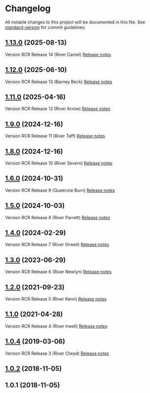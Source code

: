 # Changelog

All notable changes to this project will be documented in this file. See [standard-version](https://github.com/conventional-changelog/standard-version) for commit guidelines.

## [1.13.0](https://github.com/DEFRA/rod-catch-returns-frontend/compare/v1.12.0...v1.13.0) (2025-08-13)

Version RCR Release 14 (River Camel)
[Release notes](https://eaflood.atlassian.net/wiki/spaces/IWTF/pages/5821203396/13+08+2025+RCR+v1.13+River+Camel)

## [1.12.0](https://github.com/DEFRA/rod-catch-returns-frontend/compare/v1.11.0...v1.12.0) (2025-06-10)

Version RCR Release 13 (Barney Beck)
[Release notes](https://eaflood.atlassian.net/wiki/spaces/IWTF/pages/5707268713/10+06+2025+RCR+v1.12+Barney+Beck)

## [1.11.0](https://github.com/DEFRA/rod-catch-returns-frontend/compare/v1.9.0...v1.11.0) (2025-04-16)

Version RCR Release 12 (River Arrow)
[Release notes](https://eaflood.atlassian.net/wiki/spaces/IWTF/pages/5608603719/16+04+2025+RCR+v1.11+River+Arrow)

## [1.9.0](https://github.com/DEFRA/rod-catch-returns-frontend/compare/v1.8.0...v1.9.0) (2024-12-16)

Version RCR Release 11 (River Taff)
[Release notes](https://eaflood.atlassian.net/wiki/spaces/IWTF/pages/5481627660/24+02+2025+RCR+v1.9+River+Taff)

## [1.8.0](https://github.com/DEFRA/rod-catch-returns-frontend/compare/v1.6.0...v1.8.0) (2024-12-16)

Version RCR Release 10 (River Severn)
[Release notes](https://eaflood.atlassian.net/wiki/spaces/IWTF/pages/5311758337/16+12+2024+RCR+v1.8+River+Severn+change+release+note)

## [1.6.0](https://github.com/DEFRA/rod-catch-returns-frontend/compare/v1.5.0...v1.6.0) (2024-10-31)

Version RCR Release 9 (Queenzie Burn)
[Release notes](https://eaflood.atlassian.net/wiki/spaces/IWTF/pages/5197369912/31+10+2024+RCR+Queenzie+Burn+v1.6.0+change+release+note)

## [1.5.0](https://github.com/DEFRA/rod-catch-returns-frontend/compare/v1.4.0...v1.5.0) (2024-10-03)

Version RCR Release 8 (River Parrett)
[Release notes](https://eaflood.atlassian.net/wiki/spaces/IWTF/pages/4780949572/03+10+2024+RCR+River+Parrett+v1.5.0+change+release+note)

## [1.4.0](https://github.com/DEFRA/rod-catch-returns-frontend/compare/v1.3.0...v1.4.0) (2024-02-29)

Version RCR Release 7 (River Orwell)
[Release notes](https://eaflood.atlassian.net/wiki/spaces/IWTF/pages/4431609869/29+02+2024+RCR+River+Orwell+v1.4.0+change+release+note)

## [1.3.0](https://github.com/DEFRA/rod-catch-returns-frontend/compare/v1.2.0...v1.3.0) (2023-06-29)

Version RCR Release 6 (River Newlyn)
[Release notes](https://eaflood.atlassian.net/wiki/spaces/IWTF/pages/4410245121/29.06.2023+-+RCR+-+River+Newlyn)

## [1.2.0](https://github.com/DEFRA/rod-catch-returns-frontend/compare/v1.1.0...v1.2.0) (2021-09-23)

Version RCR Release 5 (River Kenn)
[Release notes](https://eaflood.atlassian.net/wiki/spaces/IWTF/pages/3615130754/RCR+-+River+Kenn+09.09.2021)

## [1.1.0](https://github.com/DEFRA/rod-catch-returns-frontend/compare/v1.0.4...v1.1.0) (2021-04-28)

Version RCR Release 4 (River Irwell)
[Release notes](https://eaflood.atlassian.net/projects/IWTF/versions/15215/tab/release-report-all-issues)

## [1.0.4](https://github.com/DEFRA/rod-catch-returns-frontend/compare/v1.0.2...v1.0.4) (2019-03-06)

Version RCR Release 3 (River Clwyd)
[Release notes](https://eaflood.atlassian.net/projects/FB/versions/14128/tab/release-report-all-issues)

<a name="1.0.2"></a>

## [1.0.2](https://github.com/DEFRA/rod-catch-returns-frontend/compare/v1.0.1...v1.0.2) (2018-11-05)

<a name="1.0.1"></a>

## 1.0.1 (2018-11-05)
